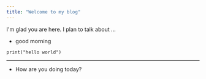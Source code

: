 ```yaml
---
title: "Welcome to my blog"
---
```


I'm glad you are here. I plan to talk about ...

- good morning 

```
print("hello world")
```

---
- How are you doing today?
